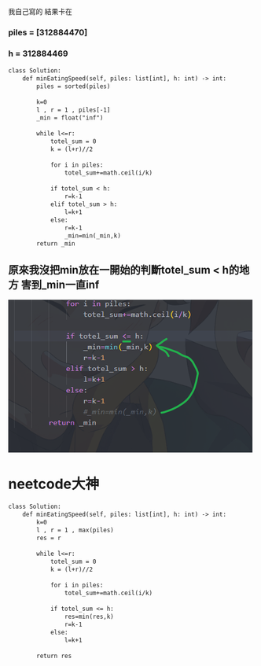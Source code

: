 我自己寫的 結果卡在
### piles = [312884470]
### h = 312884469
```
class Solution:
    def minEatingSpeed(self, piles: list[int], h: int) -> int:
        piles = sorted(piles)

        k=0
        l , r = 1 , piles[-1]
        _min = float("inf")

        while l<=r:
            totel_sum = 0
            k = (l+r)//2
            
            for i in piles:
                totel_sum+=math.ceil(i/k)
            
            if totel_sum < h:
                r=k-1
            elif totel_sum > h:
                l=k+1
            else:
                r=k-1
                _min=min(_min,k)
        return _min

```
## 原來我沒把min放在一開始的判斷totel_sum < h的地方 害到_min一直inf
![alt text](photo/Snipaste_2024-03-31_21-21-21.png)
# neetcode大神
```
class Solution:
    def minEatingSpeed(self, piles: list[int], h: int) -> int:
        k=0
        l , r = 1 , max(piles)
        res = r

        while l<=r:
            totel_sum = 0
            k = (l+r)//2
            
            for i in piles:
                totel_sum+=math.ceil(i/k)
            
            if totel_sum <= h:
                res=min(res,k)
                r=k-1
            else:
                l=k+1
            
        return res
```
